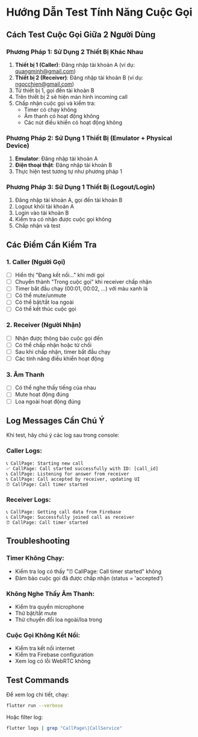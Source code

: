 # Hướng Dẫn Test Tính Năng Cuộc Gọi

## Cách Test Cuộc Gọi Giữa 2 Người Dùng

### Phương Pháp 1: Sử Dụng 2 Thiết Bị Khác Nhau
1. **Thiết bị 1 (Caller)**: Đăng nhập tài khoản A (ví dụ: quangminh@gmail.com)
2. **Thiết bị 2 (Receiver)**: Đăng nhập tài khoản B (ví dụ: ngocchien@gmail.com)
3. Từ thiết bị 1, gọi đến tài khoản B
4. Trên thiết bị 2 sẽ hiện màn hình incoming call
5. Chấp nhận cuộc gọi và kiểm tra:
   - Timer có chạy không
   - Âm thanh có hoạt động không
   - Các nút điều khiển có hoạt động không

### Phương Pháp 2: Sử Dụng 1 Thiết Bị (Emulator + Physical Device)
1. **Emulator**: Đăng nhập tài khoản A
2. **Điện thoại thật**: Đăng nhập tài khoản B
3. Thực hiện test tương tự như phương pháp 1

### Phương Pháp 3: Sử Dụng 1 Thiết Bị (Logout/Login)
1. Đăng nhập tài khoản A, gọi đến tài khoản B
2. Logout khỏi tài khoản A
3. Login vào tài khoản B
4. Kiểm tra có nhận được cuộc gọi không
5. Chấp nhận và test

## Các Điểm Cần Kiểm Tra

### 1. Caller (Người Gọi)
- [ ] Hiển thị "Đang kết nối..." khi mới gọi
- [ ] Chuyển thành "Trong cuộc gọi" khi receiver chấp nhận
- [ ] Timer bắt đầu chạy (00:01, 00:02, ...) với màu xanh lá
- [ ] Có thể mute/unmute
- [ ] Có thể bật/tắt loa ngoài
- [ ] Có thể kết thúc cuộc gọi

### 2. Receiver (Người Nhận)
- [ ] Nhận được thông báo cuộc gọi đến
- [ ] Có thể chấp nhận hoặc từ chối
- [ ] Sau khi chấp nhận, timer bắt đầu chạy
- [ ] Các tính năng điều khiển hoạt động

### 3. Âm Thanh
- [ ] Có thể nghe thấy tiếng của nhau
- [ ] Mute hoạt động đúng
- [ ] Loa ngoài hoạt động đúng

## Log Messages Cần Chú Ý

Khi test, hãy chú ý các log sau trong console:

### Caller Logs:
```
📞 CallPage: Starting new call
✅ CallPage: Call started successfully with ID: [call_id]
📞 CallPage: Listening for answer from receiver
📞 CallPage: Call accepted by receiver, updating UI
⏰ CallPage: Call timer started
```

### Receiver Logs:
```
📞 CallPage: Getting call data from Firebase
📞 CallPage: Successfully joined call as receiver
⏰ CallPage: Call timer started
```

## Troubleshooting

### Timer Không Chạy:
- Kiểm tra log có thấy "⏰ CallPage: Call timer started" không
- Đảm bảo cuộc gọi đã được chấp nhận (status = 'accepted')

### Không Nghe Thấy Âm Thanh:
- Kiểm tra quyền microphone
- Thử bật/tắt mute
- Thử chuyển đổi loa ngoài/loa trong

### Cuộc Gọi Không Kết Nối:
- Kiểm tra kết nối internet
- Kiểm tra Firebase configuration
- Xem log có lỗi WebRTC không

## Test Commands

Để xem log chi tiết, chạy:
```bash
flutter run --verbose
```

Hoặc filter log:
```bash
flutter logs | grep "CallPage\|CallService"
```